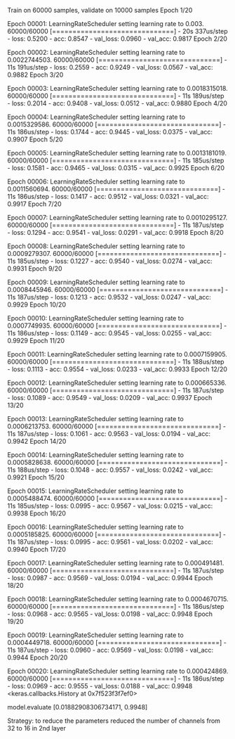 Train on 60000 samples, validate on 10000 samples
Epoch 1/20

Epoch 00001: LearningRateScheduler setting learning rate to 0.003.
60000/60000 [==============================] - 20s 337us/step - loss: 0.5200 - acc: 0.8547 - val_loss: 0.0960 - val_acc: 0.9817
Epoch 2/20

Epoch 00002: LearningRateScheduler setting learning rate to 0.0022744503.
60000/60000 [==============================] - 11s 191us/step - loss: 0.2559 - acc: 0.9249 - val_loss: 0.0567 - val_acc: 0.9882
Epoch 3/20

Epoch 00003: LearningRateScheduler setting learning rate to 0.0018315018.
60000/60000 [==============================] - 11s 189us/step - loss: 0.2014 - acc: 0.9408 - val_loss: 0.0512 - val_acc: 0.9880
Epoch 4/20

Epoch 00004: LearningRateScheduler setting learning rate to 0.0015329586.
60000/60000 [==============================] - 11s 186us/step - loss: 0.1744 - acc: 0.9445 - val_loss: 0.0375 - val_acc: 0.9907
Epoch 5/20

Epoch 00005: LearningRateScheduler setting learning rate to 0.0013181019.
60000/60000 [==============================] - 11s 185us/step - loss: 0.1581 - acc: 0.9465 - val_loss: 0.0315 - val_acc: 0.9925
Epoch 6/20

Epoch 00006: LearningRateScheduler setting learning rate to 0.0011560694.
60000/60000 [==============================] - 11s 186us/step - loss: 0.1417 - acc: 0.9512 - val_loss: 0.0321 - val_acc: 0.9917
Epoch 7/20

Epoch 00007: LearningRateScheduler setting learning rate to 0.0010295127.
60000/60000 [==============================] - 11s 187us/step - loss: 0.1294 - acc: 0.9541 - val_loss: 0.0291 - val_acc: 0.9918
Epoch 8/20

Epoch 00008: LearningRateScheduler setting learning rate to 0.0009279307.
60000/60000 [==============================] - 11s 185us/step - loss: 0.1227 - acc: 0.9540 - val_loss: 0.0274 - val_acc: 0.9931
Epoch 9/20

Epoch 00009: LearningRateScheduler setting learning rate to 0.0008445946.
60000/60000 [==============================] - 11s 187us/step - loss: 0.1213 - acc: 0.9532 - val_loss: 0.0247 - val_acc: 0.9929
Epoch 10/20

Epoch 00010: LearningRateScheduler setting learning rate to 0.0007749935.
60000/60000 [==============================] - 11s 186us/step - loss: 0.1149 - acc: 0.9545 - val_loss: 0.0255 - val_acc: 0.9929
Epoch 11/20

Epoch 00011: LearningRateScheduler setting learning rate to 0.0007159905.
60000/60000 [==============================] - 11s 188us/step - loss: 0.1113 - acc: 0.9554 - val_loss: 0.0233 - val_acc: 0.9933
Epoch 12/20

Epoch 00012: LearningRateScheduler setting learning rate to 0.000665336.
60000/60000 [==============================] - 11s 187us/step - loss: 0.1089 - acc: 0.9549 - val_loss: 0.0209 - val_acc: 0.9937
Epoch 13/20

Epoch 00013: LearningRateScheduler setting learning rate to 0.0006213753.
60000/60000 [==============================] - 11s 187us/step - loss: 0.1061 - acc: 0.9563 - val_loss: 0.0194 - val_acc: 0.9942
Epoch 14/20

Epoch 00014: LearningRateScheduler setting learning rate to 0.0005828638.
60000/60000 [==============================] - 11s 188us/step - loss: 0.1048 - acc: 0.9557 - val_loss: 0.0242 - val_acc: 0.9921
Epoch 15/20

Epoch 00015: LearningRateScheduler setting learning rate to 0.0005488474.
60000/60000 [==============================] - 11s 185us/step - loss: 0.0995 - acc: 0.9567 - val_loss: 0.0215 - val_acc: 0.9938
Epoch 16/20

Epoch 00016: LearningRateScheduler setting learning rate to 0.0005185825.
60000/60000 [==============================] - 11s 187us/step - loss: 0.0995 - acc: 0.9561 - val_loss: 0.0202 - val_acc: 0.9940
Epoch 17/20

Epoch 00017: LearningRateScheduler setting learning rate to 0.000491481.
60000/60000 [==============================] - 11s 187us/step - loss: 0.0987 - acc: 0.9569 - val_loss: 0.0194 - val_acc: 0.9944
Epoch 18/20

Epoch 00018: LearningRateScheduler setting learning rate to 0.0004670715.
60000/60000 [==============================] - 11s 186us/step - loss: 0.0968 - acc: 0.9565 - val_loss: 0.0198 - val_acc: 0.9948
Epoch 19/20

Epoch 00019: LearningRateScheduler setting learning rate to 0.0004449718.
60000/60000 [==============================] - 11s 187us/step - loss: 0.0960 - acc: 0.9569 - val_loss: 0.0198 - val_acc: 0.9944
Epoch 20/20

Epoch 00020: LearningRateScheduler setting learning rate to 0.000424869.
60000/60000 [==============================] - 11s 186us/step - loss: 0.0969 - acc: 0.9555 - val_loss: 0.0188 - val_acc: 0.9948
<keras.callbacks.History at 0x7f523f3f7ef0>








model.evaluate
[0.01882908306734171, 0.9948]

Strategy: 
to reduce the parameters reduced the number of channels from 32 to 16 in 2nd layer
